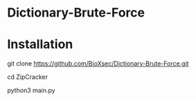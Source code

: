# Dictionary-Brute-Force



# Installation
git clone https://github.com/BioXsec/Dictionary-Brute-Force.git

cd ZipCracker

python3 main.py




